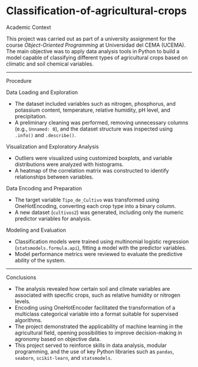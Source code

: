 # Classification-of-agricultural-crops


Academic Context

This project was carried out as part of a university assignment for the course *Object-Oriented Programming* at Universidad del CEMA (UCEMA). The main objective was to apply data analysis tools in Python to build a model capable of classifying different types of agricultural crops based on climatic and soil chemical variables.

---

Procedure

Data Loading and Exploration

- The dataset included variables such as nitrogen, phosphorus, and potassium content, temperature, relative humidity, pH level, and precipitation.
- A preliminary cleaning was performed, removing unnecessary columns (e.g., `Unnamed: 0`), and the dataset structure was inspected using `.info()` and `.describe()`.

Visualization and Exploratory Analysis

- Outliers were visualized using customized boxplots, and variable distributions were analyzed with histograms.
- A heatmap of the correlation matrix was constructed to identify relationships between variables.

Data Encoding and Preparation

- The target variable `Tipo_de_Cultivo` was transformed using OneHotEncoding, converting each crop type into a binary column.
- A new dataset (`cultivos2`) was generated, including only the numeric predictor variables for analysis.

Modeling and Evaluation

- Classification models were trained using multinomial logistic regression (`statsmodels.formula.api`), fitting a model with the predictor variables.
- Model performance metrics were reviewed to evaluate the predictive ability of the system.

---

Conclusions

- The analysis revealed how certain soil and climate variables are associated with specific crops, such as relative humidity or nitrogen levels.
- Encoding using OneHotEncoder facilitated the transformation of a multiclass categorical variable into a format suitable for supervised algorithms.
- The project demonstrated the applicability of machine learning in the agricultural field, opening possibilities to improve decision-making in agronomy based on objective data.
- This project served to reinforce skills in data analysis, modular programming, and the use of key Python libraries such as `pandas`, `seaborn`, `scikit-learn`, and `statsmodels`.
